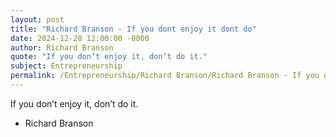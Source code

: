 ```yaml
---
layout: post
title: "Richard Branson - If you dont enjoy it dont do"
date: 2024-12-28 12:00:00 -0000
author: Richard Branson
quote: "If you don’t enjoy it, don’t do it."
subject: Entrepreneurship
permalink: /Entrepreneurship/Richard Branson/Richard Branson - If you dont enjoy it dont do
---
```


If you don’t enjoy it, don’t do it.

- Richard Branson
